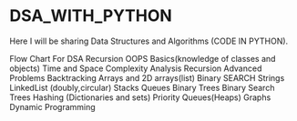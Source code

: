 # DSA_WITH_PYTHON

Here I will be sharing Data Structures and Algorithms (CODE IN PYTHON).

Flow Chart For DSA
    Recursion 
    OOPS Basics(knowledge of classes and objects)
    Time and Space Complexity Analysis 
    Recursion Advanced Problems
    Backtracking 
    Arrays and 2D arrays(list)
    Binary SEARCH 
    Strings
    LinkedList (doubly,circular)
    Stacks
    Queues 
    Binary Trees
    Binary Search Trees
    Hashing (Dictionaries and sets)
    Priority Queues(Heaps)
    Graphs
    Dynamic Programming
